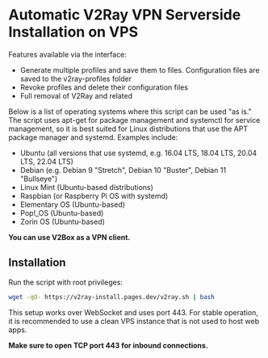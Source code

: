 # Automatic V2Ray VPN Serverside Installation on VPS

Features available via the interface:

- Generate multiple profiles and save them to files. Configuration files are saved to the v2ray-profiles folder
- Revoke profiles and delete their configuration files
- Full removal of V2Ray and related

Below is a list of operating systems where this script can be used "as is." The script uses apt-get for package management and systemctl for service management, so it is best suited for Linux distributions that use the APT package manager and systemd. Examples include:

- Ubuntu (all versions that use systemd, e.g. 16.04 LTS, 18.04 LTS, 20.04 LTS, 22.04 LTS)
- Debian (e.g. Debian 9 "Stretch", Debian 10 "Buster", Debian 11 "Bullseye")
- Linux Mint (Ubuntu-based distributions)
- Raspbian (or Raspberry Pi OS with systemd)
- Elementary OS (Ubuntu-based)
- Pop!\_OS (Ubuntu-based)
- Zorin OS (Ubuntu-based)

**You can use V2Box as a VPN client.**

## Installation

Run the script with root privileges:

```bash
wget -qO- https://v2ray-install.pages.dev/v2ray.sh | bash
```

This setup works over WebSocket and uses port 443. For stable operation, it is recommended to use a clean VPS instance that is not used to host web apps.

**Make sure to open TCP port 443 for inbound connections.**

